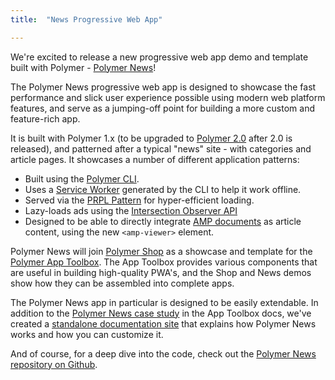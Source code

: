 ```yaml
---
title:  "News Progressive Web App"

---
```


We're excited to release a new progressive web app demo and template built with Polymer - [Polymer News](https://news.polymer-project.org/list/top_stories)!

The Polymer News progressive web app is designed to showcase the fast performance and slick user experience possible using modern web platform features, and serve as a jumping-off point for building a more custom and feature-rich app.

It is built with Polymer 1.x (to be upgraded to [Polymer 2.0](https://www.polymer-project.org/2.0/docs/about_20) after 2.0 is released), and patterned after a typical "news" site - with categories and article pages.  It showcases a number of different application patterns:

* Built using the [Polymer CLI](https://www.polymer-project.org/1.0/docs/tools/polymer-cli).
* Uses a [Service Worker](https://www.polymer-project.org/1.0/toolbox/service-worker) generated by the CLI to help it work offline.
* Served via the [PRPL Pattern](https://www.polymer-project.org/1.0/toolbox/server#prpl-pattern) for hyper-efficient loading.
* Lazy-loads ads using the [Intersection Observer API](https://developer.mozilla.org/en-US/docs/Web/API/Intersection_Observer_API)
* Designed to be able to directly integrate [AMP documents](https://www.ampproject.org/) as article content, using the new `<amp-viewer>` element.

Polymer News will join [Polymer Shop](https://shop.polymer-project) as a showcase and template for the [Polymer App Toolbox](https://www.polymer-project.org/1.0/toolbox/index). The App Toolbox provides various components that are useful in building high-quality PWA's, and the Shop and News demos show how they can be assembled into complete apps.

The Polymer News app in particular is designed to be easily extendable. In addition to the [Polymer News case study](/1.0/toolbox/news-case-study) in the App Toolbox docs, we've created a [standalone documentation site](https://news-docs.polymer-project.org) that explains how Polymer News works and how you can customize it.

And of course, for a deep dive into the code, check out the [Polymer News repository on Github](https://github.com/polymer/news).
